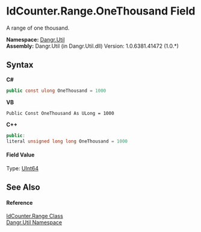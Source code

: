 # IdCounter.Range.OneThousand Field
 

A range of one thousand.

**Namespace:**&nbsp;<a href="N_Dangr_Util">Dangr.Util</a><br />**Assembly:**&nbsp;Dangr.Util (in Dangr.Util.dll) Version: 1.0.6381.41472 (1.0.*)

## Syntax

**C#**<br />
``` C#
public const ulong OneThousand = 1000
```

**VB**<br />
``` VB
Public Const OneThousand As ULong = 1000
```

**C++**<br />
``` C++
public:
literal unsigned long long OneThousand = 1000
```


#### Field Value
Type: <a href="http://msdn2.microsoft.com/en-us/library/06cf7918" target="_blank">UInt64</a>

## See Also


#### Reference
<a href="T_Dangr_Util_IdCounter_Range">IdCounter.Range Class</a><br /><a href="N_Dangr_Util">Dangr.Util Namespace</a><br />